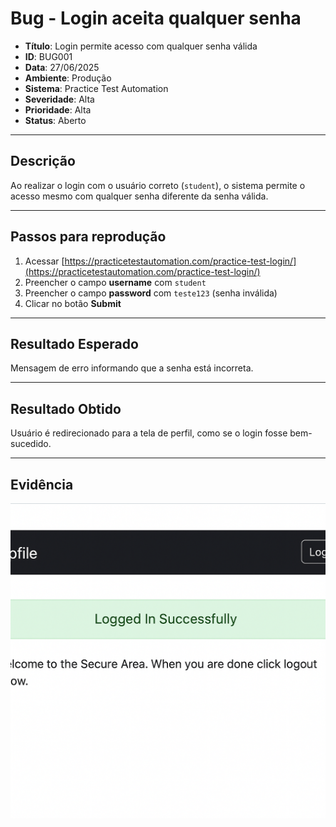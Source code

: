 # Bug - Login aceita qualquer senha

- **Título**: Login permite acesso com qualquer senha válida
- **ID**: BUG001
- **Data**: 27/06/2025
- **Ambiente**: Produção
- **Sistema**: Practice Test Automation
- **Severidade**: Alta
- **Prioridade**: Alta
- **Status**: Aberto

---

## Descrição

Ao realizar o login com o usuário correto (`student`), o sistema permite o acesso mesmo com qualquer senha diferente da senha válida.

---

## Passos para reprodução

1. Acessar [https://practicetestautomation.com/practice-test-login/](https://practicetestautomation.com/practice-test-login/)
2. Preencher o campo **username** com `student`
3. Preencher o campo **password** com `teste123` (senha inválida)
4. Clicar no botão **Submit**

---

## Resultado Esperado

Mensagem de erro informando que a senha está incorreta.

---

## Resultado Obtido

Usuário é redirecionado para a tela de perfil, como se o login fosse bem-sucedido.

---

## Evidência

![evidencia-login-bugado](../evidencias/login-bugado.png)

